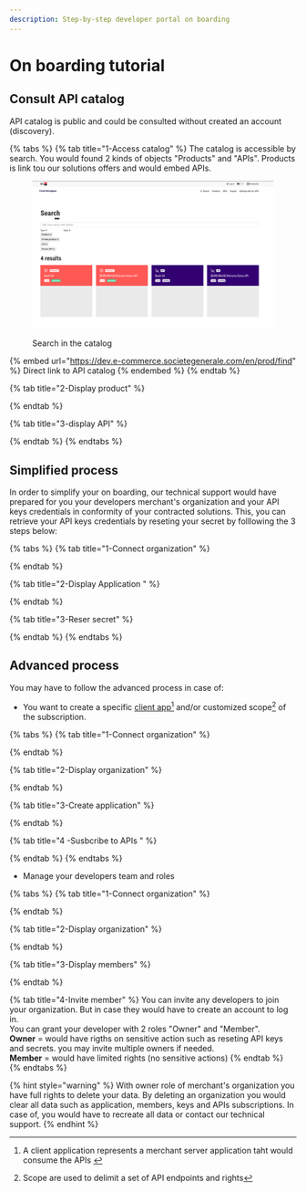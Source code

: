 ```yaml
---
description: Step-by-step developer portal on boarding
---
```


# On boarding tutorial

## Consult API catalog

API catalog is public and could be consulted without created an account (discovery).

{% tabs %}
{% tab title="1-Access catalog" %}
The catalog is accessible by search. You would found 2 kinds of objects "Products" and "APIs". Products is link tou our solutions offers and would embed APIs.&#x20;

<figure><img src="../../.gitbook/assets/Capture d’écran du 2023-04-23 17-05-46 (1).png" alt=""><figcaption><p>Search in the catalog</p></figcaption></figure>

{% embed url="https://dev.e-commerce.societegenerale.com/en/prod/find" %}
Direct link to API catalog
{% endembed %}
{% endtab %}

{% tab title="2-Display product" %}

{% endtab %}

{% tab title="3-display API" %}

{% endtab %}
{% endtabs %}

## Simplified process

In order to simplify your on boarding, our technical support would have prepared for you your developers merchant's organization and your API keys credentials in conformity of your contracted solutions. This, you can retrieve your API keys credentials by reseting your secret by folllowing the 3 steps below:

{% tabs %}
{% tab title="1-Connect organization" %}

{% endtab %}

{% tab title="2-Display Application " %}

{% endtab %}

{% tab title="3-Reser secret" %}

{% endtab %}
{% endtabs %}

## Advanced process

You may have to follow the advanced process in case of:

* You want to create a specific [client app](#user-content-fn-1)[^1]  and/or customized scope[^2] of the subscription.

{% tabs %}
{% tab title="1-Connect organization" %}

{% endtab %}

{% tab title="2-Display organization" %}

{% endtab %}

{% tab title="3-Create application" %}

{% endtab %}

{% tab title="4 -Susbcribe to APIs " %}

{% endtab %}
{% endtabs %}

* Manage your developers team and roles

{% tabs %}
{% tab title="1-Connect organization" %}

{% endtab %}

{% tab title="2-Display organization" %}

{% endtab %}

{% tab title="3-Display members" %}

{% endtab %}

{% tab title="4-Invite member" %}
You can invite any developers to join your organization. But in case they would have to create an account to log in.\
You can grant your developer with 2 roles "Owner" and "Member".\
**Owner** = would have rigths on sensitive action such as reseting API keys and secrets. you may invite multiple owners if needed.\
**Member** = would have limited rights (no sensitive actions)&#x20;
{% endtab %}
{% endtabs %}



{% hint style="warning" %}
With owner role of merchant's organization you have full rights to delete your data. By deleting an organization you would clear all data such as application, members, keys and APIs subscriptions. In case of, you would have to recreate all data or contact our technical support.
{% endhint %}

[^1]: A client application represents a merchant server application taht would consume the APIs&#x20;

[^2]: Scope are used to delimit a set of API endpoints and rights

